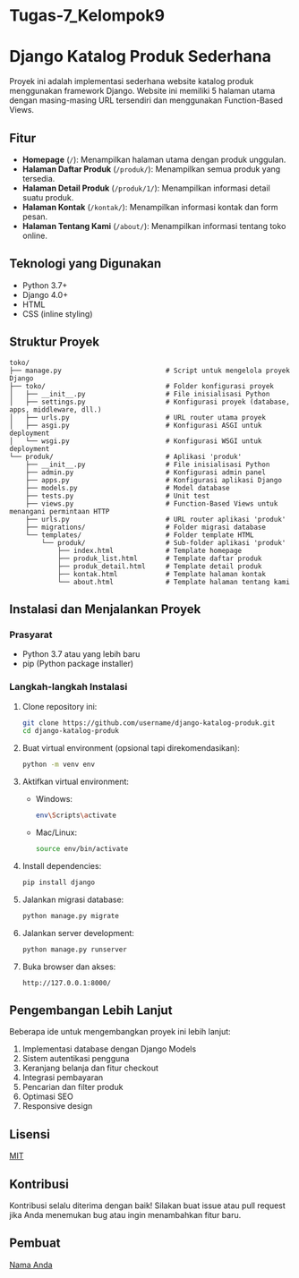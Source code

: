 # Tugas-7_Kelompok9

# Django Katalog Produk Sederhana

Proyek ini adalah implementasi sederhana website katalog produk menggunakan framework Django. Website ini memiliki 5 halaman utama dengan masing-masing URL tersendiri dan menggunakan Function-Based Views.

## Fitur

- **Homepage** (`/`): Menampilkan halaman utama dengan produk unggulan.
- **Halaman Daftar Produk** (`/produk/`): Menampilkan semua produk yang tersedia.
- **Halaman Detail Produk** (`/produk/1/`): Menampilkan informasi detail suatu produk.
- **Halaman Kontak** (`/kontak/`): Menampilkan informasi kontak dan form pesan.
- **Halaman Tentang Kami** (`/about/`): Menampilkan informasi tentang toko online.

## Teknologi yang Digunakan

- Python 3.7+
- Django 4.0+
- HTML
- CSS (inline styling)

## Struktur Proyek

```
toko/
├── manage.py                          # Script untuk mengelola proyek Django
├── toko/                              # Folder konfigurasi proyek
│   ├── __init__.py                    # File inisialisasi Python
│   ├── settings.py                    # Konfigurasi proyek (database, apps, middleware, dll.)
│   ├── urls.py                        # URL router utama proyek
│   ├── asgi.py                        # Konfigurasi ASGI untuk deployment
│   └── wsgi.py                        # Konfigurasi WSGI untuk deployment
└── produk/                            # Aplikasi 'produk'
    ├── __init__.py                    # File inisialisasi Python
    ├── admin.py                       # Konfigurasi admin panel
    ├── apps.py                        # Konfigurasi aplikasi Django
    ├── models.py                      # Model database
    ├── tests.py                       # Unit test
    ├── views.py                       # Function-Based Views untuk menangani permintaan HTTP
    ├── urls.py                        # URL router aplikasi 'produk'
    ├── migrations/                    # Folder migrasi database
    └── templates/                     # Folder template HTML
        └── produk/                    # Sub-folder aplikasi 'produk'
            ├── index.html             # Template homepage
            ├── produk_list.html       # Template daftar produk
            ├── produk_detail.html     # Template detail produk
            ├── kontak.html            # Template halaman kontak
            └── about.html             # Template halaman tentang kami
```

## Instalasi dan Menjalankan Proyek

### Prasyarat

- Python 3.7 atau yang lebih baru
- pip (Python package installer)

### Langkah-langkah Instalasi

1. Clone repository ini:
   ```bash
   git clone https://github.com/username/django-katalog-produk.git
   cd django-katalog-produk
   ```

2. Buat virtual environment (opsional tapi direkomendasikan):
   ```bash
   python -m venv env
   ```

3. Aktifkan virtual environment:
   - Windows:
     ```bash
     env\Scripts\activate
     ```
   - Mac/Linux:
     ```bash
     source env/bin/activate
     ```

4. Install dependencies:
   ```bash
   pip install django
   ```

5. Jalankan migrasi database:
   ```bash
   python manage.py migrate
   ```

6. Jalankan server development:
   ```bash
   python manage.py runserver
   ```

7. Buka browser dan akses:
   ```
   http://127.0.0.1:8000/
   ```


## Pengembangan Lebih Lanjut

Beberapa ide untuk mengembangkan proyek ini lebih lanjut:

1. Implementasi database dengan Django Models
2. Sistem autentikasi pengguna
3. Keranjang belanja dan fitur checkout
4. Integrasi pembayaran
5. Pencarian dan filter produk
6. Optimasi SEO
7. Responsive design

## Lisensi

[MIT](LICENSE)

## Kontribusi

Kontribusi selalu diterima dengan baik! Silakan buat issue atau pull request jika Anda menemukan bug atau ingin menambahkan fitur baru.

## Pembuat

[Nama Anda](https://github.com/username)
